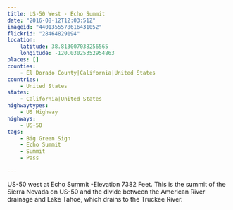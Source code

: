 ```yaml
---
title: US-50 West - Echo Summit
date: "2016-08-12T12:03:51Z"
imageid: "4401355578616431052"
flickrid: "28464829194"
location:
    latitude: 38.813007038256565
    longitude: -120.03025352954863
places: []
counties:
    - El Dorado County|California|United States
countries:
    - United States
states:
    - California|United States
highwaytypes:
    - US Highway
highways:
    - US-50
tags:
    - Big Green Sign
    - Echo Summit
    - Summit
    - Pass

---
```

US-50 west at Echo Summit -Elevation 7382 Feet.  This is the summit of the Sierra Nevada on US-50 and the divide between the American River drainage and Lake Tahoe, which drains to the Truckee River.